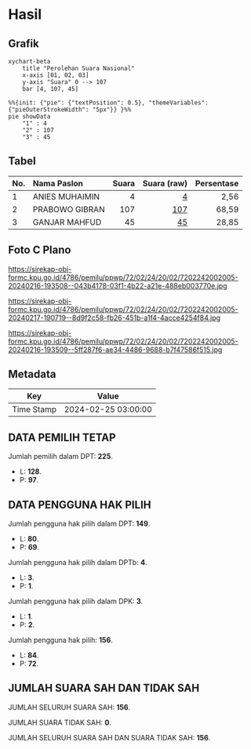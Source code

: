 # Hasil

## Grafik

```mermaid
xychart-beta
    title "Perolehan Suara Nasional"
    x-axis [01, 02, 03]
    y-axis "Suara" 0 --> 107
    bar [4, 107, 45]
```

```mermaid
%%{init: {"pie": {"textPosition": 0.5}, "themeVariables": {"pieOuterStrokeWidth": "5px"}} }%%
pie showData
    "1" : 4
    "2" : 107
    "3" : 45
```

## Tabel

| No. | Nama Paslon    | Suara | Suara (raw) | Persentase |
|:--- |:-------------- | -----:| -----------:| ----------:|
| 1   | ANIES MUHAIMIN | 4     | [4][p-1]    | 2,56       |
| 2   | PRABOWO GIBRAN | 107   | [107][p-2]  | 68,59      |
| 3   | GANJAR MAHFUD  | 45    | [45][p-3]   | 28,85      |


[p-1]: https://github.com/gigit-pemilu/pemilu-2024/blob/main/pilpres/hitung-suara/sub/72-sulawesi-tengah/sub/02-poso/sub/24-lore-timur/sub/2002-maholo/sub/005-tps/sub/paslon-1.txt
[p-2]: https://github.com/gigit-pemilu/pemilu-2024/blob/main/pilpres/hitung-suara/sub/72-sulawesi-tengah/sub/02-poso/sub/24-lore-timur/sub/2002-maholo/sub/005-tps/sub/paslon-2.txt
[p-3]: https://github.com/gigit-pemilu/pemilu-2024/blob/main/pilpres/hitung-suara/sub/72-sulawesi-tengah/sub/02-poso/sub/24-lore-timur/sub/2002-maholo/sub/005-tps/sub/paslon-3.txt

## Foto C Plano

https://sirekap-obj-formc.kpu.go.id/4786/pemilu/ppwp/72/02/24/20/02/7202242002005-20240216-193508--043b4178-03f1-4b22-a21e-488eb003770e.jpg

https://sirekap-obj-formc.kpu.go.id/4786/pemilu/ppwp/72/02/24/20/02/7202242002005-20240217-190719--8d9f2c58-fb26-451b-a1f4-4acce4254f84.jpg

https://sirekap-obj-formc.kpu.go.id/4786/pemilu/ppwp/72/02/24/20/02/7202242002005-20240216-193509--5ff287f6-ae34-4486-9688-b7f47586f515.jpg


## Metadata

| Key        | Value               |
| ---------- | ------------------- |
| Time Stamp | 2024-02-25 03:00:00 |


## DATA PEMILIH TETAP

Jumlah pemilih dalam DPT: **225**.
 * L: **128**.
 * P: **97**.

## DATA PENGGUNA HAK PILIH

Jumlah pengguna hak pilih dalam DPT: **149**.
 * L: **80**.
 * P: **69**.

Jumlah pengguna hak pilih dalam DPTb: **4**.
 * L: **3**.
 * P: **1**.

Jumlah pengguna hak pilih dalam DPK: **3**.
 * L: **1**.
 * P: **2**.

Jumlah pengguna hak pilih: **156**.
 * L: **84**.
 * P: **72**.

## JUMLAH SUARA SAH DAN TIDAK SAH

JUMLAH SELURUH SUARA SAH: **156**.

JUMLAH SUARA TIDAK SAH: **0**.

JUMLAH SELURUH SUARA SAH DAN SUARA TIDAK SAH: **156**.


